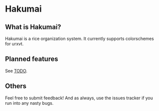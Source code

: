 # Hakumai

## What is Hakumai?
Hakumai is a rice organization system.
It currently supports colorschemes for urxvt.

## Planned features
See [TODO](https://github.com/SkyCorp/Hakumai/blob/master/TODO).

## Others
Feel free to submit feedback! And as always, use the issues tracker if you run into any nasty bugs.
